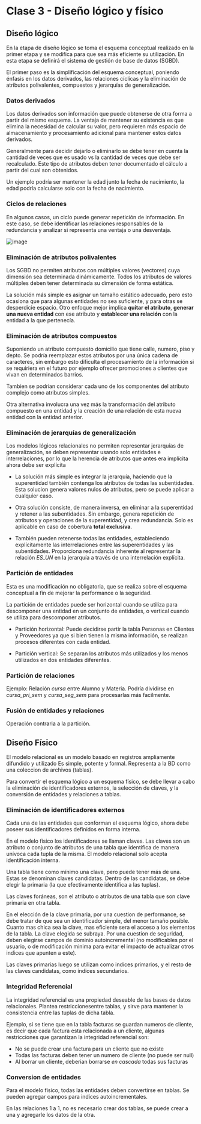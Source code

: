# Clase 3 - Diseño lógico y físico
## Diseño lógico
En la etapa de diseño lógico se toma el esquema conceptual realizado en la primer etapa y se modifica para que sea más eficiente su utilización. En esta etapa se definirá el sistema de gestión de base de datos (SGBD).

El primer paso es la simplificación del esquema conceptual, poniendo énfasis en los datos derivados, las relaciones cíclicas y la eliminación de atributos polivalentes, compuestos y jerarquías de generalización.

### Datos derivados
Los datos derivados son información que puede obtenerse de otra forma a partir del mismo esquema. La ventaja de mantener su existencia es que elimina la necesidad de calcular su valor, pero requieren más espacio de almacenamiento y procesamiento adicional para mantener estos datos derivados.

Generalmente para decidir dejarlo o eliminarlo se debe tener en cuenta la cantidad de veces que es usado vs la cantidad de veces que debe ser recalculado. Este tipo de atributos deben tener documentado el cálculo a partir del cual son obtenidos.

Un ejemplo podría ser mantener la edad junto la fecha de nacimiento, la edad podría calcularse solo con la fecha de nacimiento.

### Ciclos de relaciones
En algunos casos, un ciclo puede generar repetición de información. En este caso, se debe identificar las relaciones responsables de la redundancia y analizar si representa una ventaja o una desventaja.

![image](https://github.com/its-lautaro/bbdd/assets/67167458/6c0c0b45-93b6-430b-b538-a4e472b44686)

### Eliminación de atributos polivalentes
Los SGBD no permiten atributos con múltiples valores (vectores) cuya dimensión sea determinada dinámicamente. Todos los atributos de valores múltiples deben tener determinada su dimensión de forma estática.

La solución más simple es asignar un tamaño estático adecuado, pero esto ocasiona que para algunas entidades no sea suficiente, y para otras se desperdicie espacio. Otro enfoque mejor implica **quitar el atributo**, **generar una nueva entidad** con ese atributo y **establecer una relación** con la entidad a la que pertenecía.

### Eliminación de atributos compuestos
Suponiendo un atributo compuesto domicilio que tiene calle, numero, piso y depto. Se podría reemplazar estos atributos por una única cadena de caracteres, sin embargo esto dificulta el procesamiento de la información si se requiriera en el futuro por ejemplo ofrecer promociones a clientes que vivan en determinados barrios.

Tambien se podrian considerar cada uno de los componentes del atributo complejo como atributos simples.

Otra alternativa involucra una vez más la transformación del atributo compuesto en una entidad y la creación de una relación de esta nueva entidad con la entidad anterior.

### Eliminación de jerarquías de generalización
Los modelos lógicos relacionales no permiten representar jerarquías de generalización, se deben representar usando solo entidades e interrelaciones, por lo que la herencia de atributos que antes era implícita ahora debe ser explícita

- La solución más simple es integrar la jerarquía, haciendo que la superentidad también contenga los atributos de todas las subentidades. Esta solucion genera valores nulos de atributos, pero se puede aplicar a cualquier caso.

- Otra solución consiste, de manera inversa, en eliminar a la superentidad y retener a las subentidades. Sin embargo, genera repetición de atributos y operaciones de la superentidad, y crea redundancia. Solo es aplicable en caso de cobertura **total exclusiva**.

- También pueden retenerse todas las entidades, estableciendo explícitamente las interrelaciones entre las superentidades y las subentidades. Proporciona redundancia inherente al representar la relación *ES_UN* en la jerarquía a través de una interrelación explícita.

### Partición de entidades
Esta es una modificación no obligatoria, que se realiza sobre el esquema conceptual a fin de mejorar la performance o la seguridad.

La partición de entidades puede ser horizontal cuando se utiliza para descomponer una entidad en un conjunto de entidades, o vertical cuando se utiliza para descomponer atributos.

- Partición horizontal: Puede decidirse partir la tabla Personas en Clientes y Proveedores ya que si bien tienen la misma información, se realizan procesos diferentes con cada entidad.

- Partición vertical: Se separan los atributos más utilizados y los menos utilizados en dos entidades diferentes.

### Partición de relaciones
Ejemplo: Relación *cursa* entre Alumno y Materia. Podría dividirse en *cursa_pri_sem* y *cursa_seg_sem* para procesarlas más facilmente.

### Fusión de entidades y relaciones
Operación contraria a la partición.

## Diseño Físico
El modelo relacional es un modelo basado en registros ampliamente difundido y utilizado Es simple, potente y formal. Representa a la BD como una coleccion de archivos (tablas).

Para convertir el esquema lógico a un esquema físico, se debe llevar a cabo la eliminación de identificadores externos, la selección de claves, y la conversión de entidades y relaciones a tablas.

### Eliminación de identificadores externos
Cada una de las entidades que conforman el esquema lógico, ahora debe poseer sus identificadores definidos en forma interna.

En el modelo físico los identificadores se llaman claves. Las claves son un atributo o conjunto de atributos de una tabla que identifica de manera unívoca cada tupla de la misma. El modelo relacional solo acepta identificación interna.

Una tabla tiene como mínimo una clave, pero puede tener más de una. Estas se denominan claves candidatas. Dentro de las candidatas, se debe elegir la primaria (la que efectivamente identifica a las tuplas).

Las claves foráneas, son el atributo o atributos de una tabla que son clave primaria en otra tabla.

En el elección de la clave primaria, por una cuestion de performance, se debe tratar de que sea un identificador simple, del menor tamaño posible. Cuanto mas chica sea la clave, mas eficiente sera el acceso a los elementos de la tabla. La clave elegida se subraya. Por una cuestion de seguridad, deben elegirse campos de dominio autoincremental (no modificables por el usuario, o de modificación minima para evitar el impacto de actualizar otros indices que apunten a este).

Las claves primarias luego se utilizan como indices primarios, y el resto de las claves candidatas, como indices secundarios.

### Integridad Referencial
La integridad referencial es una propiedad deseable de las bases de datos relacionales. Plantea restriccionesentre tablas, y sirve para mantener la consistencia entre las tuplas de dicha tabla.

Ejemplo, si se tiene que en la tabla facturas se guardan numeros de cliente, es decir que cada factura esta relacionada a un cliente, algunas restricciones que garantizan la integridad referencial son:
- No se puede crear una factura para un cliente que no existe
- Todas las facturas deben tener un numero de cliente (no puede ser null)
- Al borrar un cliente, deberian borrarse *en cascada* todas sus facturas

### Conversion de entidades
Para el modelo fisico, todas las entidades deben convertirse en tablas. Se pueden agregar campos para indices autoincrementales.

En las relaciones 1 a 1, no es necesario crear dos tablas, se puede crear a una y agregarle los datos de la otra.
